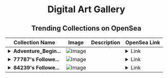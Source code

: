 <div align="center">

# Digital Art Gallery

## Trending Collections on OpenSea

| Collection Name                       | Image                                                                                     | Description                       | OpenSea Link                                                                                          |
|---------------------------------------|-------------------------------------------------------------------------------------------|-----------------------------------|--------------------------------------------------------------------------------------------------------|
| **<details><summary>Adventure_Begin...</summary>Adventure_Begins</details>** | ![Image](https://i.seadn.io/s/raw/files/520d56d38de85ea378dc3d6556c52b49.png?w=500&auto=format?w=200&auto=format) |  | <details><summary>Link</summary>[Adventure_Begins](https://opensea.io/collection/adventure-begins-1)</details> |
| **<details><summary>77787's Followe...</summary>77787's Follower</details>** | ![Image](https://i.seadn.io/s/raw/files/19f9f090920392cc3650cbdf4361755b.png?w=500&auto=format?w=200&auto=format) |  | <details><summary>Link</summary>[77787's Follower](https://opensea.io/collection/77787-s-follower)</details> |
| **<details><summary>84239's Followe...</summary>84239's Follower</details>** | ![Image](https://i.seadn.io/s/raw/files/19f9f090920392cc3650cbdf4361755b.png?w=500&auto=format?w=200&auto=format) |  | <details><summary>Link</summary>[84239's Follower](https://opensea.io/collection/84239-s-follower)</details> |

</div>
